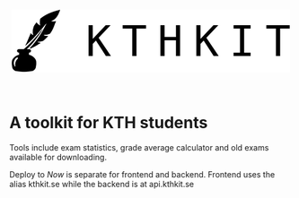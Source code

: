 <br>

<p align="center">
  <img width="496" height="112" src="./frontend/static/logo.png">
</p>

<br>

# A toolkit for KTH students

Tools include exam statistics, grade average calculator and old exams available for downloading.

Deploy to <i>Now</i> is separate for frontend and backend.
Frontend uses the alias kthkit.se while the backend is at api.kthkit.se
